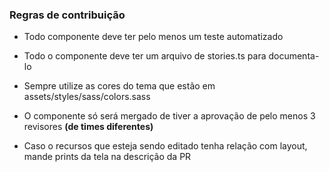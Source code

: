 ### Regras de contribuição

- Todo componente deve ter pelo menos um teste automatizado

- Todo o componente deve ter um arquivo de stories.ts para documenta-lo

- Sempre utilize as cores do tema que estão em assets/styles/sass/colors.sass

- O componente só será mergado de tiver a aprovação de pelo menos 3 revisores **(de times diferentes)**

- Caso o recursos que esteja sendo editado tenha relação com layout, mande prints da tela na descrição da PR